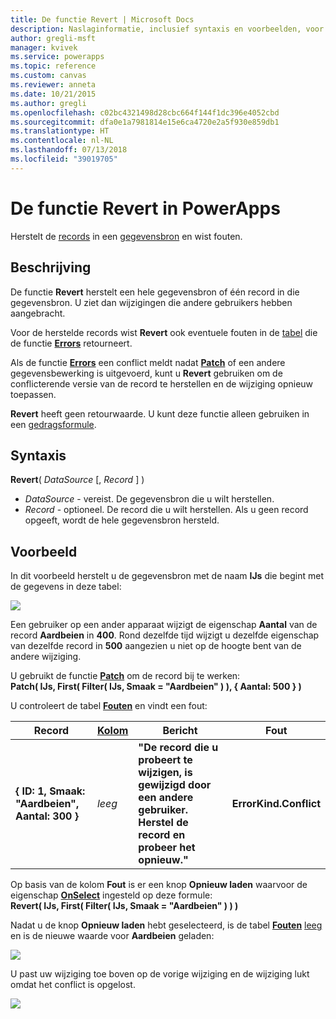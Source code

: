 ```yaml
---
title: De functie Revert | Microsoft Docs
description: Naslaginformatie, inclusief syntaxis en voorbeelden, voor de functie Revert in PowerApps
author: gregli-msft
manager: kvivek
ms.service: powerapps
ms.topic: reference
ms.custom: canvas
ms.reviewer: anneta
ms.date: 10/21/2015
ms.author: gregli
ms.openlocfilehash: c02bc4321498d28cbc664f144f1dc396e4052cbd
ms.sourcegitcommit: dfa0e1a7981814e15e6ca4720e2a5f930e859db1
ms.translationtype: HT
ms.contentlocale: nl-NL
ms.lasthandoff: 07/13/2018
ms.locfileid: "39019705"
---
```

# <a name="revert-function-in-powerapps"></a>De functie Revert in PowerApps
Herstelt de [records](../working-with-tables.md#records) in een [gegevensbron](../working-with-data-sources.md) en wist fouten.

## <a name="description"></a>Beschrijving
De functie **Revert** herstelt een hele gegevensbron of één record in die gegevensbron. U ziet dan wijzigingen die andere gebruikers hebben aangebracht.

Voor de herstelde records wist **Revert** ook eventuele fouten in de [tabel](../working-with-tables.md) die de functie **[Errors](function-errors.md)** retourneert.

Als de functie **[Errors](function-errors.md)** een conflict meldt nadat **[Patch](function-patch.md)** of een andere gegevensbewerking is uitgevoerd, kunt u **Revert** gebruiken om de conflicterende versie van de record te herstellen en de wijziging opnieuw toepassen.

**Revert** heeft geen retourwaarde. U kunt deze functie alleen gebruiken in een [gedragsformule](../working-with-formulas-in-depth.md).

## <a name="syntax"></a>Syntaxis
**Revert**( *DataSource* [, *Record* ] )

* *DataSource* - vereist. De gegevensbron die u wilt herstellen.
* *Record* - optioneel.  De record die u wilt herstellen.  Als u geen record opgeeft, wordt de hele gegevensbron hersteld.

## <a name="example"></a>Voorbeeld
In dit voorbeeld herstelt u de gegevensbron met de naam **IJs** die begint met de gegevens in deze tabel:

![](media/function-revert/icecream.png)

Een gebruiker op een ander apparaat wijzigt de eigenschap **Aantal** van de record **Aardbeien** in **400**.  Rond dezelfde tijd wijzigt u dezelfde eigenschap van dezelfde record in **500** aangezien u niet op de hoogte bent van de andere wijziging.

U gebruikt de functie **[Patch](function-patch.md)** om de record bij te werken:<br>
**Patch( IJs, First( Filter( IJs, Smaak = "Aardbeien" ) ), { Aantal: 500 } )**

U controleert de tabel **[Fouten](function-errors.md)** en vindt een fout:

| Record | [Kolom](../working-with-tables.md#columns) | Bericht | Fout |
| --- | --- | --- | --- |
| **{ ID: 1, Smaak: "Aardbeien", Aantal: 300 }** |*leeg* |**"De record die u probeert te wijzigen, is gewijzigd door een andere gebruiker.  Herstel de record en probeer het opnieuw."** |**ErrorKind.Conflict** |

Op basis van de kolom **Fout** is er een knop **Opnieuw laden** waarvoor de eigenschap **[OnSelect](../controls/properties-core.md)** ingesteld op deze formule:<br>
**Revert( IJs, First( Filter( IJs, Smaak = "Aardbeien" ) ) )**

Nadat u de knop **Opnieuw laden** hebt geselecteerd, is de tabel **[Fouten](function-errors.md)** [leeg](function-isblank-isempty.md) en is de nieuwe waarde voor **Aardbeien** geladen:

![](media/function-revert/icecream-after.png)

U past uw wijziging toe boven op de vorige wijziging en de wijziging lukt omdat het conflict is opgelost.

![](media/function-revert/icecream-success.png)

